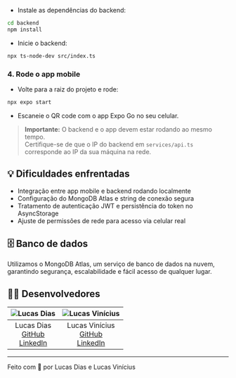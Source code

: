
- Instale as dependências do backend:

```bash
cd backend
npm install
```

- Inicie o backend:

```bash
npx ts-node-dev src/index.ts
```

### 4. Rode o app mobile

- Volte para a raiz do projeto e rode:

```bash
npx expo start
```

- Escaneie o QR code com o app Expo Go no seu celular.

> **Importante:** O backend e o app devem estar rodando ao mesmo tempo.  
> Certifique-se de que o IP do backend em `services/api.ts` corresponde ao IP da sua máquina na rede.

## 💡 Dificuldades enfrentadas

- Integração entre app mobile e backend rodando localmente
- Configuração do MongoDB Atlas e string de conexão segura
- Tratamento de autenticação JWT e persistência do token no AsyncStorage
- Ajuste de permissões de rede para acesso via celular real

## 🗄️ Banco de dados

Utilizamos o MongoDB Atlas, um serviço de banco de dados na nuvem, garantindo segurança, escalabilidade e fácil acesso de qualquer lugar.

## 👨‍💻 Desenvolvedores

| ![Lucas Dias](https://github.com/chamanodias.png?size=80) | ![Lucas Vinícius](https://github.com/Lucavinini.png?size=80) |
|:---------------------------------------------------------:|:------------------------------------------------------------:|
| Lucas Dias <br> [GitHub](https://github.com/chamanodias) <br> [LinkedIn](https://www.linkedin.com/in/lucas-dias-23b75a232/) | Lucas Vinícius <br> [GitHub](https://github.com/Lucavinini) <br> [LinkedIn](https://www.linkedin.com/in/lucasvinini/) |

---

Feito com 💙 por Lucas Dias e Lucas Vinícius

